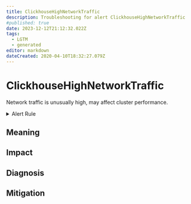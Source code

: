 ```yaml
---
title: ClickhouseHighNetworkTraffic
description: Troubleshooting for alert ClickhouseHighNetworkTraffic
#published: true
date: 2023-12-12T21:12:32.022Z
tags: 
  - LGTM
  - generated
editor: markdown
dateCreated: 2020-04-10T18:32:27.079Z
---
```


# ClickhouseHighNetworkTraffic

Network traffic is unusually high, may affect cluster performance.

<details>
  <summary>Alert Rule</summary>

{{% rule "clickhouse/clickhouse-internal.yml" "ClickhouseHighNetworkTraffic" %}}

{{% comment %}}

```yaml
alert: ClickhouseHighNetworkTraffic
expr: ClickHouseMetrics_NetworkSend > 250 or ClickHouseMetrics_NetworkReceive > 250
for: 5m
labels:
    severity: warning
annotations:
    summary: ClickHouse High Network Traffic (instance {{ $labels.instance }})
    description: |-
        Network traffic is unusually high, may affect cluster performance.
          VALUE = {{ $value }}
          LABELS = {{ $labels }}
    runbook: https://github.com/srerun/prometheus-alerts/blob/main/content/runbooks/clickhouse-internal/ClickhouseHighNetworkTraffic.md

```

{{% /comment %}}

</details>


## Meaning
[//]: # "Short paragraph that explains what the alert means"


## Impact
[//]: # "What could / will happen if the alert is not addressed"



## Diagnosis
[//]: # "Steps to take to identify the cause of the problem"



## Mitigation
[//]: # "The steps necessary to resolve the alert"
